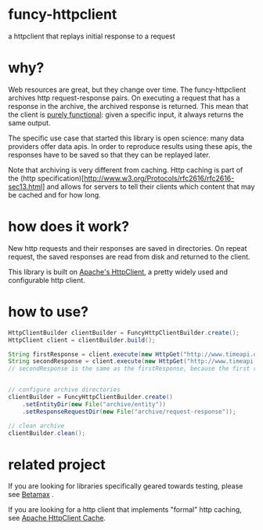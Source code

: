 # funcy-httpclient
a httpclient that replays initial response to a request

# why?
Web resources are great, but they change over time. The funcy-httpclient archives http request-response pairs.
On executing a request that has a response in the archive, the archived response is returned. This mean that
the client is [purely functional](http://en.wikipedia.org/wiki/Purely_functional): given a specific input, it always
returns the same output.

The specific use case that started this library is open science: many data providers offer data apis. In order to
reproduce results using these apis, the responses have to be saved so that they can be replayed later.

Note that archiving is very different from caching. Http caching is part of the (http specification)[http://www.w3.org/Protocols/rfc2616/rfc2616-sec13.html]
and allows for servers to tell their clients which content that may be cached and for how long.

# how does it work?
New http requests and their responses are saved in directories. On repeat request, the saved responses are read from disk and returned to the client.

This library is built on [Apache's HttpClient](http://hc.apache.org/httpcomponents-client-ga/), a pretty widely used and configurable http client.

# how to use?

```java
HttpClientBuilder clientBuilder = FuncyHttpClientBuilder.create();
HttpClient client = clientBuilder.build();

String firstResponse = client.execute(new HttpGet("http://www.timeapi.org/utc/now"), new BasicResponseHandler());
String secondResponse = client.execute(new HttpGet("http://www.timeapi.org/utc/now"), new BasicResponseHandler());
// secondResponse is the same as the firstResponse, because the first response is used for same following request


// configure archive directories
clientBuilder = FuncyHttpClientBuilder.create()
    .setEntityDir(new File("archive/entity"))
    .setResponseRequestDir(new File("archive/request-response"));

// clean archive
clientBuilder.clean();
```

# related project
If you are looking for libraries specifically geared towards testing, please see [Betamax](https://github.com/robfletcher/betamax) .

If you are looking for a http client that implements "formal" http caching, see [Apache HttpClient Cache](http://hc.apache.org/httpcomponents-client-ga/tutorial/html/caching.html).
